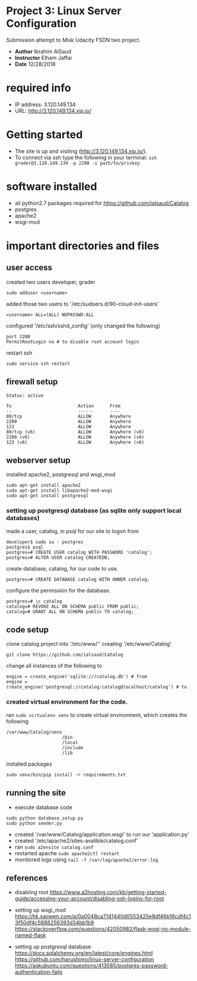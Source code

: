 # Project 3: Linux Server Configuration
Submission attempt to Misk Udacity FSDN two project. 
* **Author** Ibrahim AlSaud
* **Instructor** Elham Jaffar
* **Date** 12/28/2018

# required info
* IP address: 3.120.149.134
* URL: http://3.120.149.134.xip.io/


# Getting started
* The site is up and visiting (http://3.120.149.134.xip.io/).
* To connect via ssh type the following in your terminal:
```ssh grader@3.120.149.134 -p 2200 -i path/to/privkey```


# software installed
* all python2.7 packages required for https://github.com/ialsaud/Catalog
* postgres
* apache2
* wsgi-mod


# important directories and files
## user access
created two users developer, grader
```
sudo adduser <username>
```
added those two users to '/etc/sudoers.d/90-cloud-init-users'
```
<username> ALL=(ALL) NOPASSWD:ALL
```
configured '/etc/ssh/sshd_config' (only changed the following)
```
port 2200
PermitRootLogin no # to disable root account login
```
restart ssh
```
sudo service ssh restart
```

## firewall setup
```
Status: active

To                         Action      From
--                         ------      ----
80/tcp                     ALLOW       Anywhere
2200                       ALLOW       Anywhere
123                        ALLOW       Anywhere
80/tcp (v6)                ALLOW       Anywhere (v6)
2200 (v6)                  ALLOW       Anywhere (v6)
123 (v6)                   ALLOW       Anywhere (v6)
```



## webserver setup
installed apache2, postgresql and wsgi_mod
```
sudo apt-get install apache2
sudo apt-get install libapache2-mod-wsgi
sudo apt-get install postgresql
```

### setting up postgresql database (as sqlite only support local databases)
made a user, catalog, in psql for our site to logon from
```
developer$ sudo su - postgres
postgres$ psql
postgres=# CREATE USER catalog WITH PASSWORD 'catalog';
postgres=# ALTER USER catalog CREATEDB;
```
create database, catalog, for our code to use.
```
postgres=# CREATE DATABASE catalog WITH OWNER catalog;
```
configure the permission for the database.
```
postgres=# \c catalog
catalog=# REVOKE ALL ON SCHEMA public FROM public;
catalog=# GRANT ALL ON SCHEMA public TO catalog; 
```

## code setup
clone catalog project into '/etc/www/'' creating '/etc/www/Catalog'
```
git clone https://github.com/ialsaud/Catalog
```

change all instances of the following to
```
engine = create_engine('sqlite:///catalog.db') # from
engine = create_engine('postgresql://catalog:catalog@localhost/catalog') # to
```

### created virtual environment for the code.
ran ```sudo virtualenv venv``` to create virtual environment, which creates the following
```
/var/www/Catalog/venv
                     /bin
                     /local
                     /include
                     /lib
```
installed packages
```
sudo venv/bin/pip install -r requirements.txt
```

## running the site
* execute database code
```
sudo python database_setup.py
sudo python seeder.py
```
* created '/var/www/Catalog/application.wsgi' to run our 'application.py'
* created '/etc/apache2/sites-avalible/catalog.conf'
* ran ```sudo a2ensite catalog.conf```
* restarted apache ```sudo apache2ctl restart```
* monitored logs using ```tail -f /var/log/apache2/error.log```






## references

* disabling root
https://www.a2hosting.com/kb/getting-started-guide/accessing-your-account/disabling-ssh-logins-for-root

* setting up wsgi_mod 
https://hk.saowen.com/a/0a0048ca7141440d0553425e8df46b16cdf4c13f50df4c5888256393d34bb1b9
https://stackoverflow.com/questions/42050982/flask-wsgi-no-module-named-flask

* setting up postgresql database 
https://docs.sqlalchemy.org/en/latest/core/engines.html
https://github.com/harushimo/linux-server-configuration
https://askubuntu.com/questions/413585/postgres-password-authentication-fails